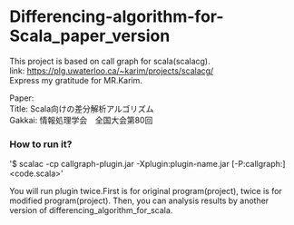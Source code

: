 # Differencing-algorithm-for-Scala_paper_version

This project is based on call graph for scala(scalacg).  
link: https://plg.uwaterloo.ca/~karim/projects/scalacg/  
Express my gratitude for MR.Karim.

Paper:  
Title: Scala向けの差分解析アルゴリズム  
Gakkai: 情報処理学会　全国大会第80回  

### How to run it?
'$ scalac -cp callgraph-plugin.jar -Xplugin:plugin-name.jar [-P:callgraph:<analysis>] <code.scala>'   
  
 You will run plugin twice.First is for original program(project), twice is for modified program(project).
 Then, you can analysis results by another version of differencing_algorithm_for_scala.
  
